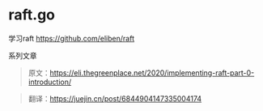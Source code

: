 # raft.go

学习raft
https://github.com/eliben/raft

系列文章
> 原文：https://eli.thegreenplace.net/2020/implementing-raft-part-0-introduction/

> 翻译：https://juejin.cn/post/6844904147335004174
